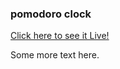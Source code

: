 ### pomodoro clock

[Click here to see it Live!](https://hitchhiker1998.github.io/Pomodoro-clock/)


Some more text here. 